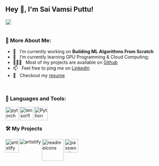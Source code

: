 ## Hey 👋, I'm Sai Vamsi Puttu!
<a href='https://www.linkedin.com/in/sai-vamsi/'><img align='left' alt="linkedin" src="https://raw.githubusercontent.com/rahul-jha98/rahul-jha98/561d474902b59c7429ec22bb73e225696c27b202/assets/linkedin.svg" height='18px'/></a>


<br/>
<br/>


  
### 🧐 More About Me:

- 🔭 &nbsp; I’m currently working on **Building ML Algorithms From Scratch**
- 🌱 &nbsp; I’m currently learning GPU Programming & Cloud Computing; 
- 👨🏻‍💻 &nbsp; Most of my projects are available on [Github](https://github.com/SaiVamsiPuttu?tab=repositories)
- 📫 &nbsp; Feel free to ping me on [LinkedIn](https://www.linkedin.com/in/sai-vamsi/)
- 📝 &nbsp; Checkout my [resume](https://drive.google.com/file/d/1ftKUf8SkxUbpTY_y11_oopTYmWDF0_7o/view?usp=sharing)

<br>

### 🔨 Languages and Tools:
<a href="https://pytorch.org/" target="_blank"> <img align="left" src="https://raw.githubusercontent.com/rahul-jha98/github_readme_icons/main/language_and_tools/square/pytorch/pytorch.svg" alt="pytorch" height="42px"/> </a> 
<a href="https://www.tensorflow.org" target="_blank"> <img align="left" src="https://raw.githubusercontent.com/rahul-jha98/github_readme_icons/main/language_and_tools/square/tensorflow/tensorflow.svg" alt="tensorflow" height="42px"/> </a> 
<a href="https://www.python.org" target="_blank"><img align="left" alt="Python" height ="42px" src="https://raw.githubusercontent.com/rahul-jha98/github_readme_icons/main/language_and_tools/square/python/python.svg"></a>

<br>
<br>

### 🛠️ My Projects
<a href="https://github.com/SaiVamsiPuttu/COVID19-INDIA-Exploratory-Analysis/blob/main/CVOID19_Exploratory_Analysis_on_INDIA.ipynb" target="_blank"> <img alt="artistify" src="https://user-images.githubusercontent.com/67168573/140637922-91c93792-10c6-458a-a230-bf5cebd951a9.jpg" height="42px" align="left"> </a>
<a href="https://github.com/SaiVamsiPuttu/machine_translation/blob/main/machine_translation.ipynb" target="_blank"> <img alt="artistify" src="https://user-images.githubusercontent.com/67168573/140637815-60dc2620-8d48-461c-83b0-20f4ec08ed01.jpg" align="left"> </a>
<a href="https://github.com/SaiVamsiPuttu/MLAlgorithmsFromScratch/blob/main/ML_Algorithms_From_Scratch.ipynb" target="_blank"> <img alt="readmeicons" src="" height="68" height="42px" align="left"> </a>
<a href="https://github.com/SaiVamsiPuttu/dockerzing_django_project" target="_blank"> <img alt="passwordkeeper" src="https://userimages.githubusercontent.com/67168573/140637983-abd03d63-590b-4ad0-84c4-9e5b8d72339b.png" height="42px" align="left"> </a>
